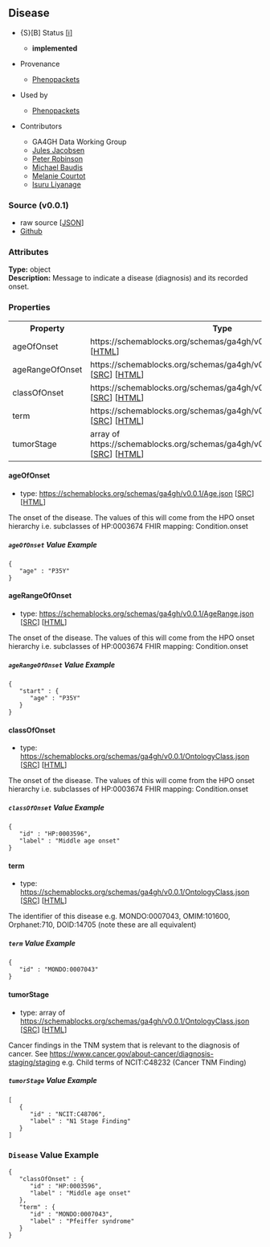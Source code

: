 
## Disease

* {S}[B] Status  [[i]](https://schemablocks.org/about/sb-status-levels.html)
    - __implemented__

* Provenance  

    - [Phenopackets](https://github.com/phenopackets/phenopacket-schema/blob/master/docs/disease.rst)  
* Used by  

    - [Phenopackets](https://github.com/phenopackets/phenopacket-schema/blob/master/docs/disease.rst)  

<!--more-->

* Contributors  

    - GA4GH Data Working Group  
    - [Jules Jacobsen](https://orcid.org/0000-0002-3265-15918)  
    - [Peter Robinson](https://orcid.org/0000-0002-0736-91998)  
    - [Michael Baudis](https://orcid.org/0000-0002-9903-4248)  
    - [Melanie Courtot](https://orcid.org/0000-0002-9551-6370)  
    - [Isuru Liyanage](https://orcid.org/0000-0002-4839-5158)  

### Source (v0.0.1)

* raw source [[JSON](./current/Disease.json)]
* [Github](https://github.com/ga4gh-schemablocks/sb-phenopackets/blob/master/schemas/Disease.yaml)

### Attributes
  
__Type:__ object  
__Description:__ Message to indicate a disease (diagnosis) and its recorded onset.


### Properties

<table>
  <tr>
    <th>Property</th>
    <th>Type</th>
  </tr>
  <tr>
    <td>ageOfOnset</td>
    <td>https://schemablocks.org/schemas/ga4gh/v0.0.1/Age.json [<a href="https://schemablocks.org/schemas/ga4gh/v0.0.1/Age.json" target="_BLANK">SRC</a>] [<a href="https://schemablocks.org/schemas/ga4gh/Age.html" target="_BLANK">HTML</a>]</td>
  </tr>
  <tr>
    <td>ageRangeOfOnset</td>
    <td>https://schemablocks.org/schemas/ga4gh/v0.0.1/AgeRange.json [<a href="https://schemablocks.org/schemas/ga4gh/v0.0.1/AgeRange.json" target="_BLANK">SRC</a>] [<a href="https://schemablocks.org/schemas/ga4gh/AgeRange.html" target="_BLANK">HTML</a>]</td>
  </tr>
  <tr>
    <td>classOfOnset</td>
    <td>https://schemablocks.org/schemas/ga4gh/v0.0.1/OntologyClass.json [<a href="https://schemablocks.org/schemas/ga4gh/v0.0.1/OntologyClass.json" target="_BLANK">SRC</a>] [<a href="https://schemablocks.org/schemas/ga4gh/OntologyClass.html" target="_BLANK">HTML</a>]</td>
  </tr>
  <tr>
    <td>term</td>
    <td>https://schemablocks.org/schemas/ga4gh/v0.0.1/OntologyClass.json [<a href="https://schemablocks.org/schemas/ga4gh/v0.0.1/OntologyClass.json" target="_BLANK">SRC</a>] [<a href="https://schemablocks.org/schemas/ga4gh/OntologyClass.html" target="_BLANK">HTML</a>]</td>
  </tr>
  <tr>
    <td>tumorStage</td>
    <td>array of https://schemablocks.org/schemas/ga4gh/v0.0.1/OntologyClass.json [<a href="https://schemablocks.org/schemas/ga4gh/v0.0.1/OntologyClass.json" target="_BLANK">SRC</a>] [<a href="https://schemablocks.org/schemas/ga4gh/OntologyClass.html" target="_BLANK">HTML</a>]</td>
  </tr>

</table>


#### ageOfOnset

* type: https://schemablocks.org/schemas/ga4gh/v0.0.1/Age.json [<a href="https://schemablocks.org/schemas/ga4gh/v0.0.1/Age.json" target="_BLANK">SRC</a>] [<a href="https://schemablocks.org/schemas/ga4gh/Age.html" target="_BLANK">HTML</a>]

The onset of the disease. The values of this will come from the HPO onset hierarchy
i.e. subclasses of HP:0003674
FHIR mapping: Condition.onset


##### `ageOfOnset` Value Example  

```
{
   "age" : "P35Y"
}
```

#### ageRangeOfOnset

* type: https://schemablocks.org/schemas/ga4gh/v0.0.1/AgeRange.json [<a href="https://schemablocks.org/schemas/ga4gh/v0.0.1/AgeRange.json" target="_BLANK">SRC</a>] [<a href="https://schemablocks.org/schemas/ga4gh/AgeRange.html" target="_BLANK">HTML</a>]

The onset of the disease. The values of this will come from the HPO onset hierarchy
i.e. subclasses of HP:0003674
FHIR mapping: Condition.onset


##### `ageRangeOfOnset` Value Example  

```
{
   "start" : {
      "age" : "P35Y"
   }
}
```

#### classOfOnset

* type: https://schemablocks.org/schemas/ga4gh/v0.0.1/OntologyClass.json [<a href="https://schemablocks.org/schemas/ga4gh/v0.0.1/OntologyClass.json" target="_BLANK">SRC</a>] [<a href="https://schemablocks.org/schemas/ga4gh/OntologyClass.html" target="_BLANK">HTML</a>]

The onset of the disease. The values of this will come from the HPO onset hierarchy
i.e. subclasses of HP:0003674
FHIR mapping: Condition.onset


##### `classOfOnset` Value Example  

```
{
   "id" : "HP:0003596",
   "label" : "Middle age onset"
}
```

#### term

* type: https://schemablocks.org/schemas/ga4gh/v0.0.1/OntologyClass.json [<a href="https://schemablocks.org/schemas/ga4gh/v0.0.1/OntologyClass.json" target="_BLANK">SRC</a>] [<a href="https://schemablocks.org/schemas/ga4gh/OntologyClass.html" target="_BLANK">HTML</a>]

The identifier of this disease
e.g. MONDO:0007043, OMIM:101600, Orphanet:710, DOID:14705 (note these are all equivalent)


##### `term` Value Example  

```
{
   "id" : "MONDO:0007043"
}
```

#### tumorStage

* type: array of https://schemablocks.org/schemas/ga4gh/v0.0.1/OntologyClass.json [<a href="https://schemablocks.org/schemas/ga4gh/v0.0.1/OntologyClass.json" target="_BLANK">SRC</a>] [<a href="https://schemablocks.org/schemas/ga4gh/OntologyClass.html" target="_BLANK">HTML</a>]

Cancer findings in the TNM system that is relevant to the diagnosis of cancer.
See https://www.cancer.gov/about-cancer/diagnosis-staging/staging
e.g. Child terms of NCIT:C48232 (Cancer TNM Finding)


##### `tumorStage` Value Example  

```
[
   {
      "id" : "NCIT:C48706",
      "label" : "N1 Stage Finding"
   }
]
```


### `Disease` Value Example  

```
{
   "classOfOnset" : {
      "id" : "HP:0003596",
      "label" : "Middle age onset"
   },
   "term" : {
      "id" : "MONDO:0007043",
      "label" : "Pfeiffer syndrome"
   }
}
```

